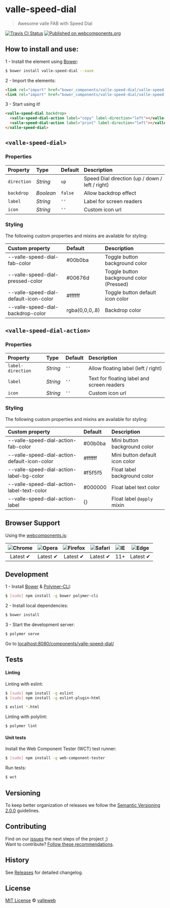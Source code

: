 # valle-speed-dial

> Awesome valle FAB with Speed Dial

[![Travis CI Status](https://travis-ci.org/valleweb/valle-speed-dial.svg?branch=master)](https://travis-ci.org/valleweb/valle-speed-dial)
[![Published on webcomponents.org](https://img.shields.io/badge/webcomponents.org-published-blue.svg)](https://www.webcomponents.org/element/valleweb/valle-speed-dial)

## How to install and use:

1 - Install the element using [Bower](http://bower.io/):

```sh
$ bower install valle-speed-dial --save
```

2 -  Import the elements:

```html
<link rel="import" href="bower_components/valle-speed-dial/valle-speed-dial.html">
<link rel="import" href="bower_components/valle-speed-dial/valle-speed-dial-action.html">
```

3 - Start using it!

<!--
```
<custom-element-demo>
  <template>
    <link rel="import" href="valle-speed-dial.html">
    <link rel="import" href="valle-speed-dial-action.html">
    <style is="custom-style">
      valle-speed-dial-action {
        --valle-speed-dial-action-fab-color: #d4f442;
      }
    </style>
    <next-code-block></next-code-block>
  </template>
</custom-element-demo>
```
-->

```html
<valle-speed-dial backdrop>
  <valle-speed-dial-action label="copy" label-direction="left"></valle-speed-dial-action>
  <valle-speed-dial-action label="print" label-direction="left"></valle-speed-dial-action>
</valle-speed-dial>
```

## `<valle-speed-dial>`

### Properties

Property    | Type        | Default   | Description
:---        |:---         |:---       |:---
`direction` | *String*    | `up`      | Speed Dial direction (up / down / left / right)
`backdrop`  | *Boolean*   | `false`   | Allow backdrop effect
`label`     | *String*    | `''`      | Label for screen readers
`icon`      | *String*    | `''`      | Custom icon url

### Styling

The following custom properties and mixins are available for styling:

Custom property                         | Default        | Description
:---                                    |:---            |:---
--valle-speed-dial-fab-color          | #00b0ba        | Toggle button background color
--valle-speed-dial-pressed-color      | #00676d        | Toggle button background color (Pressed)
--valle-speed-dial-default-icon-color | #ffffff        | Toggle button default icon color
--valle-speed-dial-backdrop-color     | rgba(0,0,0,.8) | Backdrop color

## `<valle-speed-dial-action>`

### Properties

Property          | Type        | Default   | Description
:---              |:---         |:---       |:---
`label-direction` | *String*    | `''`      | Allow floating label (left / right)
`label`           | *String*    | `''`      | Text for  floating label and screen readers
`icon`            | *String*    | `''`      | Custom icon url

### Styling

The following custom properties and mixins are available for styling:

Custom property                                | Default  | Description
:---                                           |:---      |:---
--valle-speed-dial-action-fab-color          | #00b0ba  | Mini button background color
--valle-speed-dial-action-default-icon-color | #ffffff  | Mini button default icon color
--valle-speed-dial-action-label-bg-color     | #f5f5f5  | Float label background color
--valle-speed-dial-action-label-text-color   | #000000  | Float label text color
--valle-speed-dial-action-label              | {}       | Float label `@apply` mixin

## Browser Support

Using the [webcomponents.js](https://github.com/WebComponents/webcomponentsjs):

 ![Chrome](https://cdnjs.cloudflare.com/ajax/libs/browser-logos/39.2.2/chrome/chrome_48x48.png) | ![Opera](https://cdnjs.cloudflare.com/ajax/libs/browser-logos/39.2.2/opera/opera_48x48.png) | ![Firefox](https://cdnjs.cloudflare.com/ajax/libs/browser-logos/39.2.2/firefox/firefox_48x48.png) | ![Safari](https://cdnjs.cloudflare.com/ajax/libs/browser-logos/39.2.2/safari/safari_48x48.png) |![IE](https://cdnjs.cloudflare.com/ajax/libs/browser-logos/39.2.2/archive/internet-explorer_9-11/internet-explorer_9-11_48x48.png) |  ![Edge](https://cdnjs.cloudflare.com/ajax/libs/browser-logos/39.2.2/edge/edge_48x48.png) |
:---: | :---: | :---: | :---: | :---: | :---: |
Latest ✔ | Latest ✔ | Latest ✔ | Latest ✔ | 11+ | Latest ✔

## Development

1 - Install [Bower](http://bower.io/) & [Polymer-CLI](https://www.polymer-project.org/1.0/docs/tools/polymer-cli):

```sh
$ [sudo] npm install -g bower polymer-cli
```

2 - Install local dependencies:

```sh
$ bower install
```

3 - Start the development server:

```sh
$ polymer serve
```

Go to [localhost:8080/components/valle-speed-dial/](http://localhost:8080/components/valle-speed-dial/)


## Tests

#### Linting

Linting with eslint:

```sh
$ [sudo] npm install -g eslint
$ [sudo] npm install -g eslint-plugin-html

$ eslint *.html
```

Linting with polylint:

```sh
$ polymer lint
```

#### Unit tests

Install the Web Component Tester (WCT) test runner:

```sh
$ [sudo] npm install -g web-component-tester
```

Run tests:

```sh
$ wct
```

## Versioning

To keep better organization of releases we follow the [Semantic Versioning 2.0.0](http://semver.org/) guidelines.

## Contributing

Find on our [issues](https://github.com/valleweb/valle-speed-dial/issues/) the next steps of the project ;)
<br>
Want to contribute? [Follow these recommendations](https://github.com/valleweb/valle-speed-dial/blob/master/CONTRIBUTING.md).

## History

See [Releases](https://github.com/valleweb/valle-speed-dial/releases) for detailed changelog.

## License

[MIT License](https://github.com/valleweb/valle-speed-dial/blob/master/LICENSE.md) © [valleweb](https://github.com/orgs/valleweb/people)
